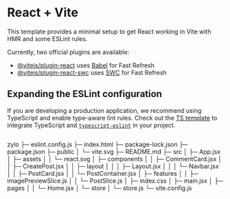 # React + Vite

This template provides a minimal setup to get React working in Vite with HMR and some ESLint rules.

Currently, two official plugins are available:

- [@vitejs/plugin-react](https://github.com/vitejs/vite-plugin-react/blob/main/packages/plugin-react/README.md) uses [Babel](https://babeljs.io/) for Fast Refresh
- [@vitejs/plugin-react-swc](https://github.com/vitejs/vite-plugin-react-swc) uses [SWC](https://swc.rs/) for Fast Refresh

## Expanding the ESLint configuration

If you are developing a production application, we recommend using TypeScript and enable type-aware lint rules. Check out the [TS template](https://github.com/vitejs/vite/tree/main/packages/create-vite/template-react-ts) to integrate TypeScript and [`typescript-eslint`](https://typescript-eslint.io) in your project.

```

```
zylo
├─ eslint.config.js
├─ index.html
├─ package-lock.json
├─ package.json
├─ public
│  └─ vite.svg
├─ README.md
├─ src
│  ├─ App.jsx
│  ├─ assets
│  │  └─ react.svg
│  ├─ components
│  │  ├─ CommentCard.jsx
│  │  ├─ CreatePost.jsx
│  │  ├─ layout
│  │  │  ├─ Layout.jsx
│  │  │  └─ Navbar.jsx
│  │  ├─ PostCard.jsx
│  │  └─ PostContainer.jsx
│  ├─ features
│  │  ├─ imagePreviewSlice.js
│  │  └─ PostSlice.js
│  ├─ index.css
│  ├─ main.jsx
│  ├─ pages
│  │  └─ Home.jsx
│  └─ store
│     └─ store.js
└─ vite.config.js

```